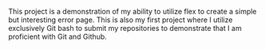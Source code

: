 This project is a demonstration of my ability to utilize flex to create a simple but interesting error page.
This is also my first project where I utilize exclusively Git bash to submit my repositories
to demonstrate that I am proficient with Git and Github.
